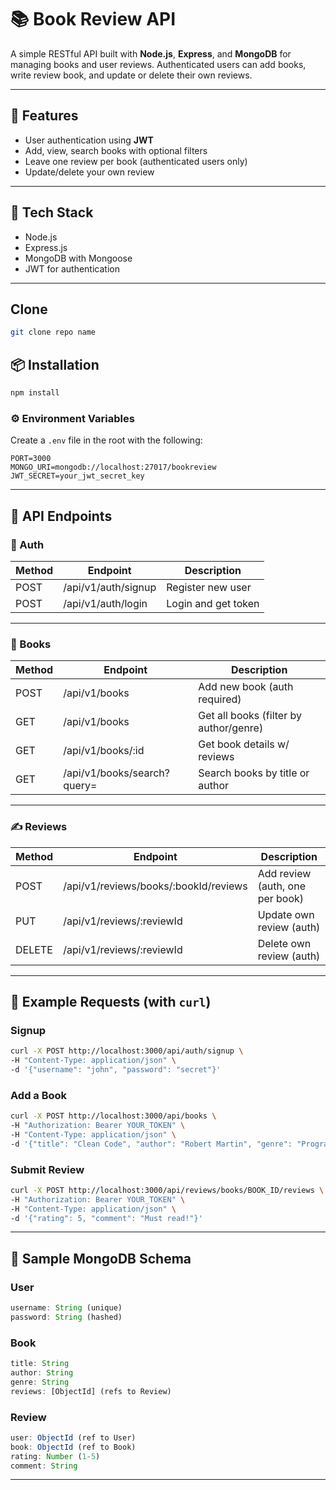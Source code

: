 # 📚 Book Review API

A simple RESTful API built with **Node.js**, **Express**, and **MongoDB** for managing books and user reviews. Authenticated users can add books, write review book, and update or delete their own reviews.

---

## 🚀 Features

* User authentication using **JWT**
* Add, view, search books with optional filters
* Leave one review per book (authenticated users only)
* Update/delete your own review

---

## 🔧 Tech Stack

* Node.js
* Express.js
* MongoDB with Mongoose
* JWT for authentication

---


## Clone

```bash
git clone repo name
```

## 📦 Installation

```bash
npm install
```

### ⚙️ Environment Variables

Create a `.env` file in the root with the following:

```env
PORT=3000
MONGO_URI=mongodb://localhost:27017/bookreview
JWT_SECRET=your_jwt_secret_key
```

---

## 📌 API Endpoints

### 🧑 Auth

| Method | Endpoint         | Description         |
| ------ | ---------------- | ------------------- |
| POST   | /api/v1/auth/signup | Register new user   |
| POST   | /api/v1/auth/login  | Login and get token |

---

### 📘 Books

| Method | Endpoint                 | Description                            |
| ------ | ------------------------ | -------------------------------------- |
| POST   | /api/v1/books               | Add new book (auth required)           |
| GET    | /api/v1/books               | Get all books (filter by author/genre) |
| GET    | /api/v1/books/:id          | Get book details w/ reviews            |
| GET    | /api/v1/books/search?query= | Search books by title or author        |

---

### ✍️ Reviews

| Method | Endpoint                            | Description                     |
| ------ | ----------------------------------- | ------------------------------- |
| POST   | /api/v1/reviews/books/:bookId/reviews | Add review (auth, one per book) |
| PUT    | /api/v1/reviews/:reviewId     | Update own review (auth)        |
| DELETE | /api/v1/reviews/:reviewId     | Delete own review (auth)        |

---

## 🧪 Example Requests (with `curl`)

### Signup

```bash
curl -X POST http://localhost:3000/api/auth/signup \
-H "Content-Type: application/json" \
-d '{"username": "john", "password": "secret"}'
```

### Add a Book

```bash
curl -X POST http://localhost:3000/api/books \
-H "Authorization: Bearer YOUR_TOKEN" \
-H "Content-Type: application/json" \
-d '{"title": "Clean Code", "author": "Robert Martin", "genre": "Programming"}'
```

### Submit Review

```bash
curl -X POST http://localhost:3000/api/reviews/books/BOOK_ID/reviews \
-H "Authorization: Bearer YOUR_TOKEN" \
-H "Content-Type: application/json" \
-d '{"rating": 5, "comment": "Must read!"}'
```

---

## 🧱 Sample MongoDB Schema

### User

```js
username: String (unique)
password: String (hashed)
```

### Book

```js
title: String
author: String
genre: String
reviews: [ObjectId] (refs to Review)
```

### Review

```js
user: ObjectId (ref to User)
book: ObjectId (ref to Book)
rating: Number (1-5)
comment: String
```

---



